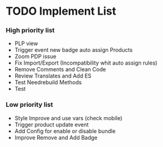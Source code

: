 # TODO Implement List

### High priority list
* PLP view 
* Trigger event new badge auto assign Products
* Zoom PDP issue
* Fix Import/Export (Incompatibility whit auto assign rules)
* Remove Comments and Clean Code
* Review Translates and Add ES
* Test Needrebuild Methods
* Test

### Low priority list
* Style Improve and use vars (check mobile)
* Trigger product update event
* Add Config for enable or disable bundle
* Improve Remove and Add Badge